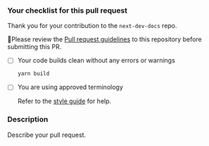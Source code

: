 ### Your checklist for this pull request

Thank you for your contribution to the `next-dev-docs` repo. 

🚨Please review the [Pull request guidelines](../contributor-guide/contributor-guide.md#pull-request-guidelines) to this repository before submitting this PR.

- [ ] Your code builds clean without any errors or warnings
  
  ```bash
  yarn build
  ```

- [ ] You are using approved terminology

  Refer to the [style guide](../contributor-guide/style-guide.md) for help.


### Description 

Describe your pull request.